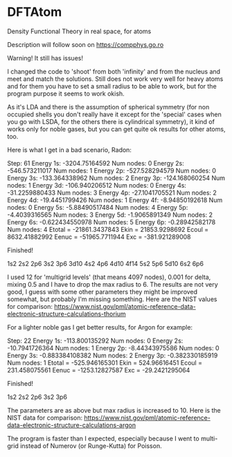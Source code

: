# DFTAtom
Density Functional Theory in real space, for atoms

Description will follow soon on https://compphys.go.ro

Warning! It still has issues!

I changed the code to 'shoot' from both 'infinity' and from the nucleus and meet and match the solutions. Still does not work very well for heavy atoms and for them you have to set a small radius to be able to work, but for the program purpose it seems to work okish.

As it's LDA and there is the assumption of spherical symmetry (for non occupied shells you don't really have it except for the 'special' cases when you go with LSDA, for the others there is cylindrical symmetry), it kind of works only for noble gases, but you can get quite ok results for other atoms, too.

Here is what I get in a bad scenario, Radon:

Step: 61
Energy 1s: -3204.75164592 Num nodes: 0
Energy 2s: -546.573211017 Num nodes: 1
Energy 2p: -527.528294579 Num nodes: 0
Energy 3s: -133.364338962 Num nodes: 2
Energy 3p: -124.168060254 Num nodes: 1
Energy 3d: -106.940206512 Num nodes: 0
Energy 4s: -31.2259880433 Num nodes: 3
Energy 4p: -27.1041705521 Num nodes: 2
Energy 4d: -19.4451799426 Num nodes: 1
Energy 4f: -8.94850192618 Num nodes: 0
Energy 5s: -5.88490517484 Num nodes: 4
Energy 5p: -4.4039316565 Num nodes: 3
Energy 5d: -1.9065891349 Num nodes: 2
Energy 6s: -0.622434550978 Num nodes: 5
Energy 6p: -0.28942582178 Num nodes: 4
Etotal = -21861.3437843 Ekin = 21853.9298692 Ecoul = 8632.41882992 Eenuc = -51965.7711944 Exc = -381.921289008

Finished!

1s2 2s2 2p6 3s2 3p6 3d10 4s2 4p6 4d10 4f14 5s2 5p6 5d10 6s2 6p6

I used 12 for 'multigrid levels' (that means 4097 nodes), 0.001 for delta, mixing 0.5 and I have to drop the max radius to 6.
The results are not very good, I guess with some other parameters they might be improved somewhat, but probably I'm missing something. Here are the NIST values for comparison: https://www.nist.gov/pml/atomic-reference-data-electronic-structure-calculations-thorium

For a lighter noble gas I get better results, for Argon for example:

Step: 22
Energy 1s: -113.800135292 Num nodes: 0
Energy 2s: -10.7941726364 Num nodes: 1
Energy 2p: -8.44343975586 Num nodes: 0
Energy 3s: -0.883384108382 Num nodes: 2
Energy 3p: -0.382330185919 Num nodes: 1
Etotal = -525.946165301 Ekin = 524.96616451 Ecoul = 231.458075561 Eenuc = -1253.12827587 Exc = -29.2421295064

Finished!

1s2 2s2 2p6 3s2 3p6 

The parameters are as above but max radius is increased to 10. 
Here is the NIST data for comparison: https://www.nist.gov/pml/atomic-reference-data-electronic-structure-calculations-argon

The program is faster than I expected, especially because I went to multi-grid instead of Numerov (or Runge-Kutta) for Poisson.


